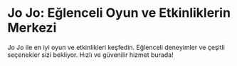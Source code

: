 # Jo Jo: Eğlenceli Oyun ve Etkinliklerin Merkezi

Jo Jo ile en iyi oyun ve etkinlikleri keşfedin. Eğlenceli deneyimler ve çeşitli seçenekler sizi bekliyor. Hızlı ve güvenilir hizmet burada!
